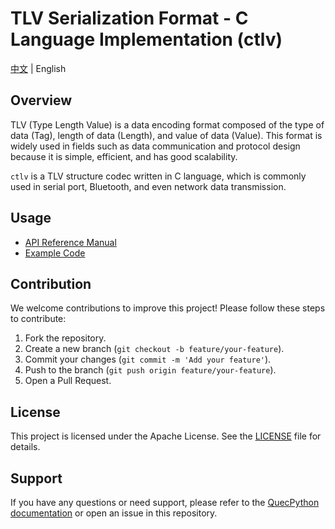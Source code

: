 # TLV Serialization Format - C Language Implementation (ctlv)

[中文](README_ZH.md) | English

## Overview

TLV (Type Length Value) is a data encoding format composed of the type of data (Tag), length of data (Length), and value of data (Value). This format is widely used in fields such as data communication and protocol design because it is simple, efficient, and has good scalability.

`ctlv` is a TLV structure codec written in C language, which is commonly used in serial port, Bluetooth, and even network data transmission.

## Usage

- [API Reference Manual](./docs/en/API_Reference.md)
- [Example Code](./code/demo.c)

## Contribution

We welcome contributions to improve this project! Please follow these steps to contribute:

1. Fork the repository.
2. Create a new branch (`git checkout -b feature/your-feature`).
3. Commit your changes (`git commit -m 'Add your feature'`).
4. Push to the branch (`git push origin feature/your-feature`).
5. Open a Pull Request.

## License

This project is licensed under the Apache License. See the [LICENSE](LICENSE) file for details.

## Support

If you have any questions or need support, please refer to the [QuecPython documentation](https://python.quectel.com/doc/en) or open an issue in this repository.